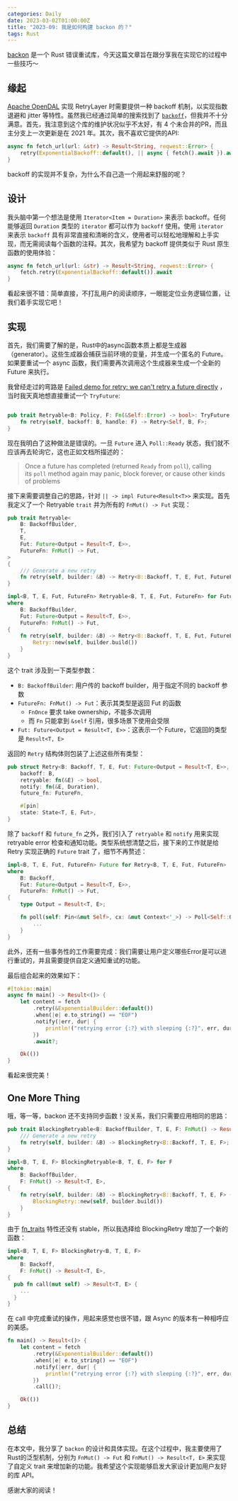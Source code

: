 ```yaml
---
categories: Daily
date: 2023-03-02T01:00:00Z
title: "2023-09: 我是如何构建 backon 的？"
tags: Rust
---
```


[backon](https://github.com/Xuanwo/backon) 是一个 Rust 错误重试库，今天这篇文章旨在跟分享我在实现它的过程中一些技巧～

## 缘起

[Apache OpenDAL](https://github.com/datafuselabs/opendal) 实现 RetryLayer 时需要提供一种 backoff 机制，以实现指数退避和 jitter 等特性。虽然我已经通过简单的搜索找到了 [`backoff`](https://github.com/ihrwein/backoff)，但我并不十分满意。首先，我注意到这个库的维护状况似乎不太好，有 4 个未合并的PR，而且主分支上一次更新是在 2021 年。其次，我不喜欢它提供的API:

```rust
async fn fetch_url(url: &str) -> Result<String, reqwest::Error> {
    retry(ExponentialBackoff::default(), || async { fetch().await }).await
}
```

backoff 的实现并不复杂，为什么不自己造一个用起来舒服的呢？

## 设计

我头脑中第一个想法是使用 `Iterator<Item = Duration>` 来表示 backoff。任何能够返回 `Duration` 类型的 `iterator` 都可以作为 `backoff` 使用。使用 `iterator` 来表示 `backoff` 具有非常直接和清晰的含义，使用者可以轻松地理解和上手实现，而无需阅读每个函数的注释。其次，我希望为 backoff 提供类似于 Rust 原生函数的使用体验：

```rust
async fn fetch_url(url: &str) -> Result<String, reqwest::Error> {
  	fetch.retry(ExponentialBackoff::default()).await
}
```

看起来很不错：简单直接，不打乱用户的阅读顺序，一眼能定位业务逻辑位置，让我们着手实现它吧！

## 实现

首先，我们需要了解的是，Rust中的async函数本质上都是生成器（generator）。这些生成器会捕获当前环境的变量，并生成一个匿名的 Future。如果要重试一个 async 函数，我们需要再次调用这个生成器来生成一个全新的Future 来执行。

我曾经走过的弯路是 [Failed demo for retry: we can't retry a future directly](https://github.com/Xuanwo/backon/pull/1) ，当时我天真地想直接重试一个 `TryFuture`:

```rust

pub trait Retryable<B: Policy, F: Fn(&Self::Error) -> bool>: TryFuture + Sized {
    fn retry(self, backoff: B, handle: F) -> Retry<Self, B, F>;
}
```

现在我明白了这种做法是错误的。一旦 `Future` 进入 `Poll::Ready` 状态，我们就不应该再去轮询它，这也正如文档所描述的：

> Once a future has completed (returned `Ready` from `poll`), calling its `poll` method again may panic, block forever, or cause other kinds of problems

接下来需要调整自己的思路，针对 `|| -> impl Future<Result<T>>` 来实现。首先我定义了一个 Retryable `trait` 并为所有的 `FnMut() -> Fut` 实现：

```rust
pub trait Retryable<
    B: BackoffBuilder,
    T,
    E,
    Fut: Future<Output = Result<T, E>>,
    FutureFn: FnMut() -> Fut,
>
{
    /// Generate a new retry
    fn retry(self, builder: &B) -> Retry<B::Backoff, T, E, Fut, FutureFn>;
}

impl<B, T, E, Fut, FutureFn> Retryable<B, T, E, Fut, FutureFn> for FutureFn
where
    B: BackoffBuilder,
    Fut: Future<Output = Result<T, E>>,
    FutureFn: FnMut() -> Fut,
{
    fn retry(self, builder: &B) -> Retry<B::Backoff, T, E, Fut, FutureFn> {
        Retry::new(self, builder.build())
    }
}
```

这个 trait 涉及到一下类型参数：

- `B: BackoffBuilder`: 用户传的 backoff builder，用于指定不同的 backoff 参数
- `FutureFn: FnMut() -> Fut`：表示其类型是返回 Fut 的函数
	- `FnOnce` 要求 take ownership，不能多次调用
	- 而 `Fn` 只能拿到 `&self` 引用，很多场景下使用会受限
- `Fut: Future<Output = Result<T, E>>`：这表示一个 Future，它返回的类型是 `Result<T, E>`

返回的 `Retry` 结构体则包装了上述这些所有类型：

```rust
pub struct Retry<B: Backoff, T, E, Fut: Future<Output = Result<T, E>>, FutureFn: FnMut() -> Fut> {
    backoff: B,
    retryable: fn(&E) -> bool,
    notify: fn(&E, Duration),
    future_fn: FutureFn,

    #[pin]
    state: State<T, E, Fut>,
}
```

除了 `backoff` 和 `future_fn` 之外，我们引入了 `retryable` 和 `notify` 用来实现 retryable error 检查和通知功能。类型系统想清楚之后，接下来的工作就是给 Retry 实现正确的 `Future` trait 了，细节不再赘述：

```rust
impl<B, T, E, Fut, FutureFn> Future for Retry<B, T, E, Fut, FutureFn>
where
    B: Backoff,
    Fut: Future<Output = Result<T, E>>,
    FutureFn: FnMut() -> Fut,
{
    type Output = Result<T, E>;

    fn poll(self: Pin<&mut Self>, cx: &mut Context<'_>) -> Poll<Self::Output> {
        ...
    }
}
```

此外，还有一些事务性的工作需要完成：我们需要让用户定义哪些Error是可以进行重试的，并且需要提供自定义通知重试的功能。

最后组合起来的效果如下：

```rust
#[tokio::main]
async fn main() -> Result<()> {
    let content = fetch
        .retry(&ExponentialBuilder::default())
  		.when(|e| e.to_string() == "EOF")
        .notify(|err, dur| {
            println!("retrying error {:?} with sleeping {:?}", err, dur);
        })
        .await?;

    Ok(())
}
```

看起来很完美！

## One More Thing

哦，等一等，backon 还不支持同步函数！没关系，我们只需要应用相同的思路：

```rust
pub trait BlockingRetryable<B: BackoffBuilder, T, E, F: FnMut() -> Result<T, E>> {
    /// Generate a new retry
    fn retry(self, builder: &B) -> BlockingRetry<B::Backoff, T, E, F>;
}

impl<B, T, E, F> BlockingRetryable<B, T, E, F> for F
where
    B: BackoffBuilder,
    F: FnMut() -> Result<T, E>,
{
    fn retry(self, builder: &B) -> BlockingRetry<B::Backoff, T, E, F> {
        BlockingRetry::new(self, builder.build())
    }
}
```

由于 [fn_traits](https://github.com/rust-lang/rust/issues/29625) 特性还没有 stable，所以我选择给 BlockingRetry 增加了一个新的函数：

```rust
impl<B, T, E, F> BlockingRetry<B, T, E, F>
where
    B: Backoff,
    F: FnMut() -> Result<T, E>,
{
  pub fn call(mut self) -> Result<T, E> {
	...
  }
}
```

在 call 中完成重试的操作，用起来感觉也很不错，跟 Async 的版本有一种相呼应的美感。

```rust
fn main() -> Result<()> {
    let content = fetch
        .retry(&ExponentialBuilder::default())
  		.when(|e| e.to_string() == "EOF")
        .notify(|err, dur| {
            println!("retrying error {:?} with sleeping {:?}", err, dur);
        })
        .call()?;

    Ok(())
}
```

## 总结

在本文中，我分享了 `backon` 的设计和具体实现。在这个过程中，我主要使用了Rust的泛型机制，分别为 `FnMut() -> Fut` 和 `FnMut() -> Result<T, E>` 来实现了自定义 trait 来增加新的功能。我希望这个实现能够启发大家设计更加用户友好的库 API。

感谢大家的阅读！
